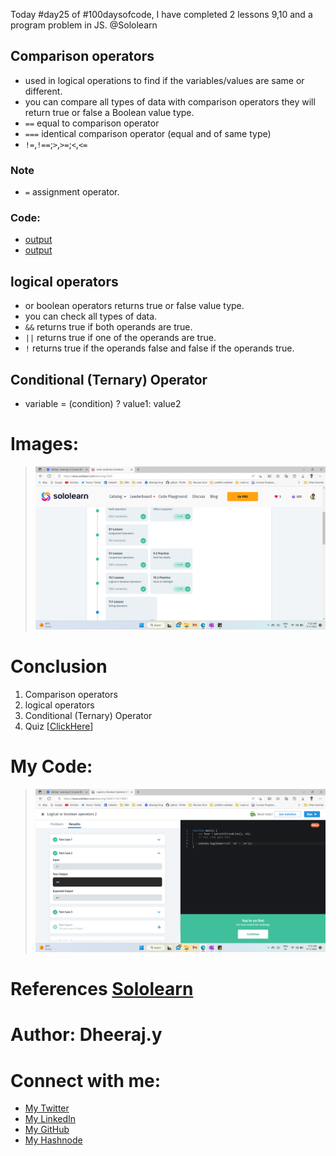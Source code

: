 
Today #day25 of #100daysofcode, I have completed 2 lessons 9,10 and a program problem in JS. @Sololearn

## Comparison operators
- used in logical operations to find if the variables/values are same or different.
- you can compare all types of data with comparison operators they will return true or false a Boolean value type.
- `==` equal to comparison operator
- `===` identical comparison operator (equal and of same type)
- `!=`,`!==`;`>`,`>=`;`<`,`<=`

### Note
- `=` assignment operator.

### Code: 
- [output](https://www.sololearn.com/compiler-playground/WtoRLsYcPHRw)
- [output](https://www.sololearn.com/compiler-playground/WkqdQgDBBco9)

## logical operators
- or boolean operators returns true or false value type.
- you can check all types of data.
- `&&` returns true if both operands are true.
- `||` returns true if one of the operands are true.
- `!` returns true if the operands false and false if the operands true.

## Conditional (Ternary) Operator
- variable = (condition) ? value1: value2
# Images:
> ![9. day25 lesson 9,10 completed.png](/day%2025/images/9.%20day25%20lesson%209%2C10%20completed.png)

# Conclusion
1. Comparison operators
2. logical operators
3. Conditional (Ternary) Operator
4. Quiz [[ClickHere](/day%2025/images/)] 

# My Code: 
> ![7. day25 prog prob.png](/day%2025/images/7.%20day25%20prog%20prob.png)

# References [Sololearn ](https://www.sololearn.com/learning/1024)

# Author: Dheeraj.y
# Connect with me:
- [My Twitter](https://twitter.com/yssdheeraj)
- [My LinkedIn](https://www.linkedin.com/in/dheerajy1/)
- [My GitHub](https://github.com/dheerajy1)
- [My Hashnode](https://dheerajy1.hashnode.dev/)

